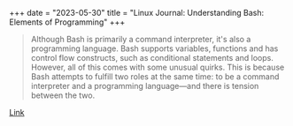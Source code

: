 +++
date = "2023-05-30"
title = "Linux Journal: Understanding Bash: Elements of Programming"
+++

> Although Bash is primarily a command interpreter, it's also a programming language. Bash supports
> variables, functions and has control flow constructs, such as conditional statements and loops.
> However, all of this comes with some unusual quirks. This is because Bash attempts to fulfill two
> roles at the same time: to be a command interpreter and a programming language—and there is
> tension between the two.

[Link](https://www.linuxjournal.com/content/understanding-bash-elements-programming)
